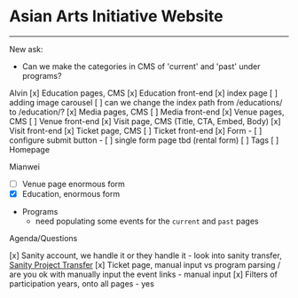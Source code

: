 # Asian Arts Initiative Website

-----
New ask:
- Can we make the categories in CMS of 'current' and 'past' under programs?

Alvin
[x] Education pages, CMS
[x] Education front-end
    [x] index page
    [ ] adding image carousel
    [ ] can we change the index path from /educations/ to /education/?
[x] Media pages, CMS
[ ] Media front-end
[x] Venue pages, CMS
[ ] Venue front-end
[x] Visit page, CMS (Title, CTA, Embed, Body)
[x] Visit front-end
[x] Ticket page, CMS
[ ] Ticket front-end
[x] Form
    - [ ] configure submit button
    - [ ] single form page tbd (rental form)
[ ] Tags
[ ] Homepage


Mianwei
- [ ] Venue page enormous form
- [x] Education, enormous form
- Programs 
    - need populating some events for the `current` and `past` pages


Agenda/Questions

[x] Sanity account, we handle it or they handle it
    - look into sanity transfer, [Sanity Project Transfer](https://www.sanity.io/docs/plans-and-payments#project-transfers)
[x] Ticket page, manual input vs program parsing / are you ok with manually input the event links
    - manual input
[x] Filters of participation years, onto all pages
    - yes